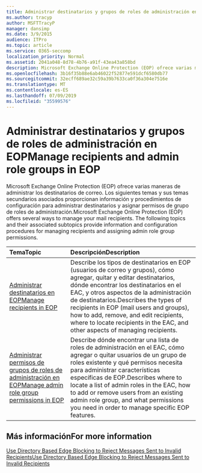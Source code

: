 ```yaml
---
title: Administrar destinatarios y grupos de roles de administración en EOP
ms.author: tracyp
author: MSFTTracyP
manager: dansimp
ms.date: 3/9/2015
audience: ITPro
ms.topic: article
ms.service: O365-seccomp
localization_priority: Normal
ms.assetid: 2041a048-8d78-4b76-a91f-43ea43a858bd
description: Microsoft Exchange Online Protection (EOP) ofrece varias maneras de administrar los destinatarios de correo. Los siguientes temas y sus temas secundarios asociados proporcionan información y procedimientos de configuración para administrar destinatarios y asignar permisos de grupo de roles de administración.
ms.openlocfilehash: 3b16f35b88e6ab46022f52877e591dcf6580db77
ms.sourcegitcommit: 32ecff689ae32c59a39b7633ca0f36a304e7516e
ms.translationtype: MT
ms.contentlocale: es-ES
ms.lasthandoff: 07/09/2019
ms.locfileid: "35599576"
---
```

# <a name="manage-recipients-and-admin-role-groups-in-eop"></a><span data-ttu-id="55848-104">Administrar destinatarios y grupos de roles de administración en EOP</span><span class="sxs-lookup"><span data-stu-id="55848-104">Manage recipients and admin role groups in EOP</span></span>

<span data-ttu-id="55848-p102">Microsoft Exchange Online Protection (EOP) ofrece varias maneras de administrar los destinatarios de correo. Los siguientes temas y sus temas secundarios asociados proporcionan información y procedimientos de configuración para administrar destinatarios y asignar permisos de grupo de roles de administración.</span><span class="sxs-lookup"><span data-stu-id="55848-p102">Microsoft Exchange Online Protection (EOP) offers several ways to manage your mail recipients. The following topics and their associated subtopics provide information and configuration procedures for managing recipients and assigning admin role group permissions.</span></span>
  
|<span data-ttu-id="55848-107">**Tema**</span><span class="sxs-lookup"><span data-stu-id="55848-107">**Topic**</span></span>|<span data-ttu-id="55848-108">**Descripción**</span><span class="sxs-lookup"><span data-stu-id="55848-108">**Description**</span></span>|
|:-----|:-----|
|[<span data-ttu-id="55848-109">Administrar destinatarios en EOP</span><span class="sxs-lookup"><span data-stu-id="55848-109">Manage recipients in EOP</span></span>](manage-recipients-in-eop.md) <br/> |<span data-ttu-id="55848-110">Describe los tipos de destinatarios en EOP (usuarios de correo y grupos), cómo agregar, quitar y editar destinatarios, dónde encontrar los destinatarios en el EAC, y otros aspectos de la administración de destinatarios.</span><span class="sxs-lookup"><span data-stu-id="55848-110">Describes the types of recipients in EOP (mail users and groups), how to add, remove, and edit recipients, where to locate recipients in the EAC, and other aspects of managing recipients.</span></span>  <br/> |
|[<span data-ttu-id="55848-111">Administrar permisos de grupos de roles de administración en EOP</span><span class="sxs-lookup"><span data-stu-id="55848-111">Manage admin role group permissions in EOP</span></span>](manage-admin-role-group-permissions-in-eop.md) <br/> |<span data-ttu-id="55848-112">Describe dónde encontrar una lista de roles de administración en el EAC, cómo agregar o quitar usuarios de un grupo de roles existente y qué permisos necesita para administrar características específicas de EOP.</span><span class="sxs-lookup"><span data-stu-id="55848-112">Describes where to locate a list of admin roles in the EAC, how to add or remove users from an existing admin role group, and what permissions you need in order to manage specific EOP features.</span></span>  <br/> |
   
## <a name="for-more-information"></a><span data-ttu-id="55848-113">Más información</span><span class="sxs-lookup"><span data-stu-id="55848-113">For more information</span></span>

[<span data-ttu-id="55848-114">Use Directory Based Edge Blocking to Reject Messages Sent to Invalid Recipients</span><span class="sxs-lookup"><span data-stu-id="55848-114">Use Directory Based Edge Blocking to Reject Messages Sent to Invalid Recipients</span></span>](http://technet.microsoft.com/library/ca7b7416-92ed-40ad-abdb-695be46ea2e4.aspx)
  

